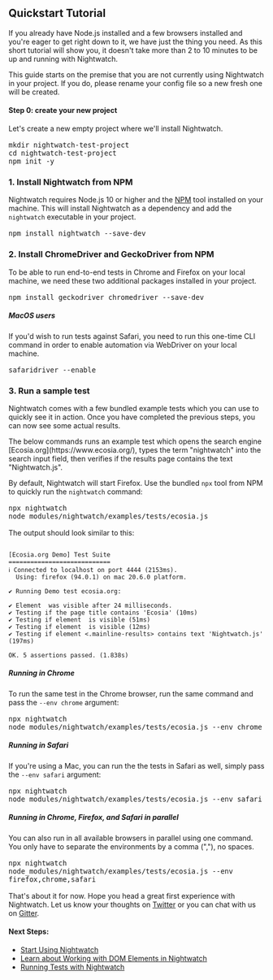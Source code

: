 <div class="page-header"><h2>Quickstart Tutorial</h2></div>

If you already have Node.js installed and a few browsers installed and you're eager to get right down to it, we have just the thing you need. As this short tutorial will show you, it doesn't take more than 2 to 10 minutes to be up and running with Nightwatch. 

<div class="alert alert-info">
This guide starts on the premise that you are not currently using Nightwatch in your project. If you do, please rename your config file so a new fresh one will be created.
</div>

#### Step 0: create your new project

Let's create a new empty project where we'll install Nightwatch.

<pre class="hide-indicator" style="font-size:16px"><code class="language-bash">mkdir nightwatch-test-project
cd nightwatch-test-project
npm init -y
</code></pre>


### 1. Install Nightwatch from NPM

Nightwatch requires Node.js 10 or higher and the [NPM](https://www.npmjs.com/) tool installed on your machine. This will install Nightwatch as a dependency and add the `nightwatch` executable in your project.

<pre style="font-size:16px"><code class="language-bash">npm install nightwatch --save-dev</code></pre>

### 2. Install ChromeDriver and GeckoDriver from NPM

To be able to run end-to-end tests in Chrome and Firefox on your local machine, we need these two additional packages installed in your project.

<pre style="font-size:16px"><code class="language-bash">npm install geckodriver chromedriver --save-dev</code></pre>

##### MacOS users
If you'd wish to run tests against Safari, you need to run this one-time CLI command in order to enable automation via WebDriver on your local machine.

<pre style="font-size:16px"><code class="language-bash">safaridriver --enable</code></pre>

### 3. Run a sample test
Nightwatch comes with a few bundled example tests which you can use to quickly see it in action. Once you have completed the previous steps, you can now see some actual results.

<div class="alert alert-info">
The below commands runs an example test which opens the search engine [Ecosia.org](https://www.ecosia.org/), types the term "nightwatch" into the search input field, then verifies if the results page contains the text "Nightwatch.js".
</div>

By default, Nightwatch will start Firefox. Use the bundled `npx` tool from NPM to quickly run the `nightwatch` command:

<pre style="font-size:16px"><code class="language-bash">npx nightwatch node_modules/nightwatch/examples/tests/ecosia.js</code></pre>

The output should look similar to this:
<pre class="hide-indicator" style="font-size:14px"><code class="language-bash">
[Ecosia.org Demo] Test Suite
============================
ℹ Connected to localhost on port 4444 (2153ms).
  Using: firefox (94.0.1) on mac 20.6.0 platform.

✔ Running Demo test ecosia.org:

✔ Element <body> was visible after 24 milliseconds.
✔ Testing if the page title contains 'Ecosia' (10ms)
✔ Testing if element <input[type=search]> is visible (51ms)
✔ Testing if element <button[type=submit]> is visible (12ms)
✔ Testing if element <.mainline-results> contains text 'Nightwatch.js' (197ms)

OK. 5 assertions passed. (1.838s)
</code></pre>

##### Running in Chrome
To run the same test in the Chrome browser, run the same command and pass the `--env chrome` argument:

<pre style="font-size:16px"><code class="language-bash">npx nightwatch node_modules/nightwatch/examples/tests/ecosia.js --env chrome</code></pre>

##### Running in Safari
If you're using a Mac, you can run the the tests in Safari as well, simply pass the `--env safari` argument:

<pre style="font-size:16px"><code class="language-bash">npx nightwatch node_modules/nightwatch/examples/tests/ecosia.js --env safari</code></pre>

##### Running in Chrome, Firefox, and Safari in parallel
You can also run in all available browsers in parallel using one command. You only have to separate the environments by a comma (","), no spaces. 

<pre style="font-size:16px"><code class="language-bash">npx nightwatch node_modules/nightwatch/examples/tests/ecosia.js --env firefox,chrome,safari</code></pre>

That's about it for now. Hope you head a great first experience with Nightwatch. Let us know your thoughts on [Twitter](https://twitter.com/nightwatchjs) or you can chat with us on [Gitter](https://gitter.im/nightwatchjs/nightwatch).

#### Next Steps:
- [Start Using Nightwatch](/guide/using-nightwatch/concepts.html)
- [Learn about Working with DOM Elements in Nightwatch](/guide/using-nightwatch/finding-and-interacting-with-elements.html)
- [Running Tests with Nightwatch](/guide/running-tests/nightwatch-runner.html)
